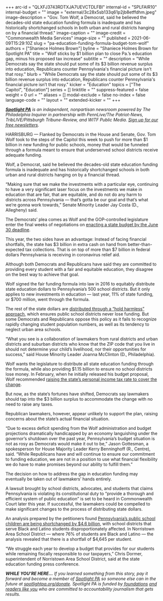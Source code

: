 +++
arc-id = "QLXFJ3743RDTXJA7UEVCTDLFBI"
internal-id = "SPLFAIR10"
internal-budget = ""
image = "external/3c28x5sb133q61p2jb8etffdhm.jpeg"
image-description = "Gov. Tom Wolf, a Democrat, said he believed the decades-old state education funding formula is inadequate and has historically shortchanged schools in both urban and rural districts hanging on by a financial thread."
image-caption = ""
image-credit = "Commonwealth Media Services"
image-size = ""
published = 2021-06-09T15:29:10Z
slug = "pa-education-funding-formula-budget-tom-wolf"
authors = ["Shaniece Holmes Brown"]
byline = "Shaniece Holmes Brown for Spotlight PA"
title = "Wolf sticks by $1 billion plan to close Pa.’s education gap, minus his proposed tax increase"
subtitle = ""
description = "While Democrats say the state should put some of its $3 billion revenue surplus into education, Republicans counter Pennsylvania's financial picture isn’t that rosy."
blurb = "While Democrats say the state should put some of its $3 billion revenue surplus into education, Republicans counter Pennsylvania's financial picture isn’t that rosy."
kicker = "Education"
topics = ["The Capitol", "Education"]
series = []
linktitle = ""
suppress-featured = false
weight = 0
url = ""
aliases = []
modal-exclude = false
no-index = false
language-code = ""
layout = ""
extended-kicker = ""
+++

<a href="https://www.spotlightpa.org/"><i><b>Spotlight PA</b></i></a><i> is an independent, nonpartisan newsroom powered by The Philadelphia Inquirer in partnership with PennLive/The Patriot-News, TribLIVE/Pittsburgh Tribune-Review, and WITF Public Media. </i><a href="https://www.spotlightpa.org/newsletters"><i>Sign up for our free newsletters</i></a><i>.</i>

HARRISBURG — Flanked by Democrats in the House and Senate, Gov. Tom Wolf took to the steps of the Capitol this week to push for more than $1 billion in new funding for public schools, money that would be funneled through a formula meant to ensure that underserved school districts receive adequate funding.

Wolf, a Democrat, said he believed the decades-old state education funding formula is inadequate and has historically shortchanged schools in both urban and rural districts hanging on by a financial thread.

“Making sure that we make the investments with a particular eye, continuing to have a very significant laser focus on the investments we make in education that are fair, that are equitable, and do not do any harm to districts across Pennsylvania — that’s gotta be our goal and that’s what we’re gonna work towards,” Senate Minority Leader Jay Costa (D., Allegheny) said.

<script src="https://www.spotlightpa.org/embed.js" async></script><div data-spl-embed-version="1" data-spl-src="https://www.spotlightpa.org/embeds/newsletter/"></div>

The Democrats’ plea comes as Wolf and the GOP-controlled legislature enter the final weeks of negotiations on <a href="https://www.spotlightpa.org/news/2021/06/pa-2021-budget-poor-peoples-campaign-stimulus-dollars/">enacting a state budget by the June 30 deadline</a>.

This year, the two sides have an advantage: Instead of facing financial shortfalls, the state has $3 billion in extra cash on hand from better-than-expected tax collections. That is on top of more than $7 billion in federal dollars Pennsylvania is receiving in coronavirus relief aid.

Although both Democrats and Republicans have said they are committed to providing every student with a fair and equitable education, they disagree on the best way to achieve that goal.

Wolf signed the fair funding formula into law in 2016 to equitably distribute state education dollars to Pennsylvania’s 500 school districts. But it only applies to new investments in education — last year, 11% of state funding, or $700 million, went through the formula.

The rest of the state dollars are <a href="https://www.spotlightpa.org/news/2021/02/pennsylvania-education-tom-wolf-budget-funding-formula-hold-harmless/">distributed through a “hold harmless” approach</a>, which ensures public school districts never lose funding. But some Democrats and Republicans oppose this policy as it fails to recognize rapidly changing student population numbers, as well as its tendency to neglect urban area schools.

“What you see is a collaboration of lawmakers from rural districts and urban districts and suburban districts who know that the ZIP code that you live in should not determine your child’s livelihood, nor their opportunities for success,” said House Minority Leader Joanna McClinton (D., Philadelphia).

Wolf wants the legislature to distribute all state education funding through the formula, while also providing $1.15 billion to ensure no school districts lose money. In February, when he initially released his budget proposal, Wolf recommended <a href="https://www.spotlightpa.org/news/2021/02/tom-wolf-pennsylvania-budget-tax-increase-school-funding-republican-reaction/">raising the state’s personal income tax rate to cover the change</a>.

But now, as the state’s fortunes have shifted, Democrats say lawmakers should tap into the $3 billion surplus to accommodate the change with no need to raise any taxes.

Republican lawmakers, however, appear unlikely to support the plan, raising concerns about the state’s actual financial situation.

“Due to excess deficit spending from the Wolf administration and budget projections dramatically handicapped by an economy languishing under the governor’s shutdown over the past year, Pennsylvania’s budget situation is not as rosy as Democrats would make it out to be,” Jason Gottesman, a spokesperson for House Majority Leader Kerry Benninghoff (R., Centre), said. “While Republicans have and will continue to ensure our commitment to funding education, we are not in a position to use what financial flexibility we do have to make promises beyond our ability to fulfill them.”

The decision on how to address the gap in education funding may eventually be taken out of lawmakers’ hands entirely.

<script src="https://www.spotlightpa.org/embed.js" async></script><div data-spl-embed-version="1" data-spl-src="https://www.spotlightpa.org/embeds/donate/?teaser_text=If%20you%20learned%20something%20from%20this%20report%2C%20pay%20it%20forward%20and%20become%20a%20member%20of%20Spotlight%20PA%20so%20someone%20else%20can%20in%20the%20future."></div>


A lawsuit brought by school districts, advocates, and students that claims Pennsylvania is violating its constitutional duty to “provide a thorough and efficient system of public education” is set to be heard in Commonwealth Court later this year. If successful, the lawmakers could be compelled to make significant changes to the process of distributing state dollars.

An analysis prepared by the petitioners found <a href="https://www.spotlightpa.org/news/2020/10/pa-public-school-funding-analysis-philadelphia-reading-lancaster/">Pennsylvania’s public school children are being shortchanged by $4.6 billion</a>, with school districts that serve Black and Latino students disproportionately affected. In Norristown Area School District — where 76% of students are Black and Latino — the analysis revealed that there is a shortfall of $4,645 per student.

“We struggle each year to develop a budget that provides for our students while remaining fiscally responsible to our taxpayers,” Chris Dormer, superintendent of Norristown Area School District, said at the state education funding press conference.

<i><b>WHILE YOU’RE HERE...</b></i><i> If you learned something from this story, pay it forward and become a member of </i><a href="https://www.spotlightpa.org/"><i>Spotlight PA</i></a><i> so someone else can in the future at </i><a href="http://spotlightpa.org/donate"><i>spotlightpa.org/donate</i></a><i>. Spotlight PA is funded by</i><a href="https://www.spotlightpa.org/support"><i> foundations</i></a><i> </i><a href="https://www.spotlightpa.org/support"><i>and readers like you</i></a><i> who are committed to accountability journalism that gets results.</i>
